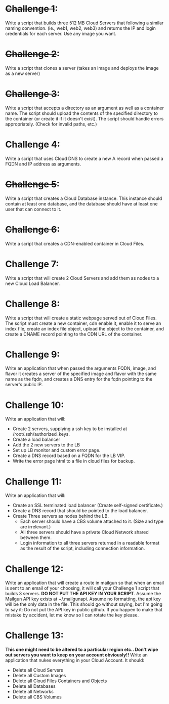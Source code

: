 
~~Challenge 1~~: 
======
Write a script that builds three 512 MB Cloud Servers that following a similar naming convention. (ie., web1, web2, web3) and returns the IP and login credentials for each server. Use any image you want. 

~~Challenge 2~~: 
======
Write a script that clones a server (takes an image and deploys the image as a new server)

~~Challenge 3~~: 
======
Write a script that accepts a directory as an argument as well as a container name. The script should upload the contents of the specified directory to the container (or create it if it doesn't exist). The script should handle errors appropriately. (Check for invalid paths, etc.)

Challenge 4: 
======
Write a script that uses Cloud DNS to create a new A record when passed a FQDN and IP address as arguments.

~~Challenge 5~~: 
======
Write a script that creates a Cloud Database instance. This instance should contain at least one database, and the database should have at least one user that can connect to it.

~~Challenge 6~~:
======
Write a script that creates a CDN-enabled container in Cloud Files.

Challenge 7:
======
Write a script that will create 2 Cloud Servers and add them as nodes to a new Cloud Load Balancer.

Challenge 8:
======
Write a script that will create a static webpage served out of Cloud Files. The script must create a new container, cdn enable it, enable it to serve an index file, create an index file object, upload the object to the container, and create a CNAME record pointing to the CDN URL of the container.

Challenge 9:
======
Write an application that when passed the arguments FQDN, image, and flavor it creates a server of the specified image and flavor with the same name as the fqdn, and creates a DNS entry for the fqdn pointing to the server's public IP.

Challenge 10:
======
Write an application that will:
* Create 2 servers, supplying a ssh key to be installed at /root/.ssh/authorized_keys.
* Create a load balancer
* Add the 2 new servers to the LB
* Set up LB monitor and custom error page. 
* Create a DNS record based on a FQDN for the LB VIP. 
* Write the error page html to a file in cloud files for backup.

Challenge 11: 
======
Write an application that will:
* Create an SSL terminated load balancer (Create self-signed certificate.)
* Create a DNS record that should be pointed to the load balancer.
* Create Three servers as nodes behind the LB.
  * Each server should have a CBS volume attached to it. (Size and type are irrelevant.)
  * All three servers should have a private Cloud Network shared between them.
  * Login information to all three servers returned in a readable format as the result of the script, including connection information.

Challenge 12:
======
Write an application that will create a route in mailgun so that when an email is sent to an email of your choosing, it will call your Challenge 1 script that builds 3 servers. **DO NOT PUT THE API KEY IN YOUR SCRIPT**. Assume the Mailgun API key exists at ~/.mailgunapi. Assume no formatting, the api key will be the only data in the file. This should go without saying, but I'm going to say it: Do not put the API key in public github. If you happen to make that mistake by accident, let me know so I can rotate the key please.

Challenge 13:
======
**This one might need to be altered to a particular region etc.. Don't wipe out servers you want to keep on your account obviously!!**
Write an application that nukes everything in your Cloud Account. It should:
* Delete all Cloud Servers
* Delete all Custom Images
* Delete all Cloud Files Containers and Objects
* Delete all Databases
* Delete all Networks
* Delete all CBS Volumes
